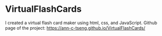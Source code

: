 # VirtualFlashCards
I created a virtual flash card maker using html, css, and JavaScript.
Github page of the project: https://ann-c-tseng.github.io/VirtualFlashCards/
